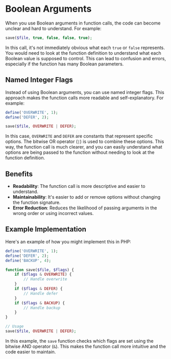 # Boolean Arguments

When you use Boolean arguments in function calls, the code can become unclear and hard to
understand. For example:

```php
save($file, true, false, false, true);
```

In this call, it's not immediately obvious what each `true` or `false` represents. You would need to
look at the function definition to understand what each Boolean value is supposed to control. This
can lead to confusion and errors, especially if the function has many Boolean parameters.

## Named Integer Flags

Instead of using Boolean arguments, you can use named integer flags. This approach makes the
function calls more readable and self-explanatory. For example:

```php
define('OVERWRITE', 1);
define('DEFER', 2);

save($file, OVERWRITE | DEFER);
```

In this case, `OVERWRITE` and `DEFER` are constants that represent specific options. The bitwise OR
operator (`|`) is used to combine these options. This way, the function call is much clearer, and
you can easily understand what options are being passed to the function without needing to look at
the function definition.

## Benefits

-   **Readability**: The function call is more descriptive and easier to understand.
-   **Maintainability**: It's easier to add or remove options without changing the function
    signature.
-   **Error Reduction**: Reduces the likelihood of passing arguments in the wrong order or using
    incorrect values.

## Example Implementation

Here's an example of how you might implement this in PHP:

```php
define('OVERWRITE', 1);
define('DEFER', 2);
define('BACKUP', 4);

function save($file, $flags) {
    if ($flags & OVERWRITE) {
        // Handle overwrite
    }
    if ($flags & DEFER) {
        // Handle defer
    }
    if ($flags & BACKUP) {
        // Handle backup
    }
}

// Usage
save($file, OVERWRITE | DEFER);
```

In this example, the `save` function checks which flags are set using the bitwise AND operator
(`&`). This makes the function call more intuitive and the code easier to maintain.

